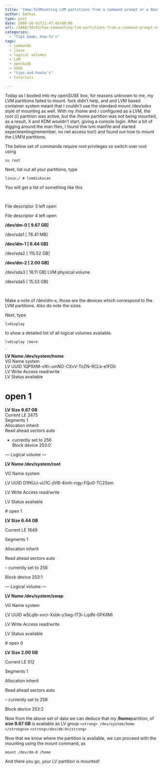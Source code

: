 ```yaml
---
title: '[How-To]Mounting LVM partitions from a command prompt or a Root Shell'
author: Sathya
type: post
date: 2008-10-01T11:47:45+00:00
url: /2008/10/01/how-tomounting-lvm-partitions-from-a-command-prompt-or-a-root-shell/
categories:
  - "Tips &amp; How-To's"
tags:
  - commands
  - linux
  - logical volumes
  - LVM
  - openSuSE
  - SUSE
  - "tips-and-howto's"
  - tutorials

---
```

Today as I booted into my openSUSE box, for reasons unknown to me, my LVM partitions failed to mount. fsck didn&#8217;t help, and and LVM based container system meant that I couldn&#8217;t use the standard mount /dev/sdxx style of mounting as well. With my /home and / configured as a LVM, the root (/) partition was active, but the /home partition was not being mounted, as a result, X and KDM wouldn&#8217;t start, giving a console login. After a bit of digging around the man files, I found thw lvm manfile and started experimenting(remember, no net access too!) and found out how to mount the LVM&#8217;d partitions.

<!--more-->

The below set of commands require root privileges so switch over root using
  
`su root`
  
Next, list out all your partitions, type

`linux:/ # lvmdiskscan`

You will get a list of something like this

&nbsp;

File descriptor 3 left open
  
File descriptor 4 left open
  
 **/dev/dm-0 [ 9.67 GB]**
  
/dev/sda1 [ 78.41 MB]
  
 **/dev/dm-1 [ 6.44 GB]**
  
/dev/sda2 [ 115.52 GB]
  
 **/dev/dm-2 [ 2.00 GB]**
  
/dev/sda3 [ 18.11 GB] LVM physical volume
  
/dev/sda5 [ 15.33 GB]

&nbsp;

Make a note of /dev/dm-x, those are the devices which correspond to the LVM partitions. Also do note the sizes.

Next, type

`lvdisplay`

to show a detailed list of all logical volumes available.

`lvdisplay |more`

`<br />
<strong>LV Name /dev/system/home</strong><br />
VG Name system<br />
LV UUID 1QP9XM-vlKi-umNO-CXvV-TnZN-RCLk-e1FDIr<br />
LV Write Access read/write<br />
LV Status available<br />
# open 1<br />
<strong>LV Size 9.67 GB</strong><br />
Current LE 2475<br />
Segments 1<br />
Allocation inherit<br />
Read ahead sectors auto<br />
- currently set to 256<br />
Block device 253:0`

&#8212; Logical volume &#8212;
  
**LV Name /dev/system/root**
  
VG Name system
  
LV UUID D1fKUJ-uU1C-jlVB-4imh-rrgy-FQu0-TC2Ssm
  
LV Write Access read/write
  
LV Status available
  
\# open 1

**LV Size 6.44 GB**
  
Current LE 1649
  
Segments 1
  
Allocation inherit
  
Read ahead sectors auto
  
&#8211; currently set to 256
  
Block device 253:1

&#8212; Logical volume &#8212;
  
**LV Name /dev/system/swap**
  
VG Name system
  
LV UUID w5LqIb-xvcr-Xsbk-y3wg-lT3i-LqdN-GFK8Mi
  
LV Write Access read/write
  
LV Status available
  
\# open 0
  
**LV Size 2.00 GB**
  
Current LE 512
  
Segments 1
  
Allocation inherit
  
Read ahead sectors auto
  
&#8211; currently set to 256
  
Block device 253:2
  
Now from the above set of data we can deduce that my **/home**partition, of **size 9.67 GB** is available as LV group `<strong> /dev/system/home </strong>on` `<strong>/dev/dm-0</strong>`

Now that we know where the partition is available, we can proceed with the mounting using the mount command, as
  
`mount /dev/dm-0 /home`
  
And there you go, your LV partition is mounted!